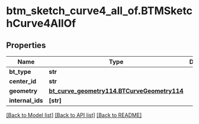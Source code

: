 # btm_sketch_curve4_all_of.BTMSketchCurve4AllOf

## Properties
Name | Type | Description | Notes
------------ | ------------- | ------------- | -------------
**bt_type** | **str** |  | [optional] 
**center_id** | **str** |  | [optional] 
**geometry** | [**bt_curve_geometry114.BTCurveGeometry114**](BTCurveGeometry114.md) |  | [optional] 
**internal_ids** | **[str]** |  | [optional] 

[[Back to Model list]](../README.md#documentation-for-models) [[Back to API list]](../README.md#documentation-for-api-endpoints) [[Back to README]](../README.md)


